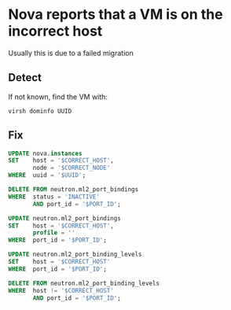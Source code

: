 # Nova reports that a VM is on the incorrect host

Usually this is due to a failed migration

## Detect

If not known, find the VM with:

````shell
virsh dominfo UUID
````

## Fix

````SQL
UPDATE nova.instances
SET    host = '$CORRECT_HOST',
       node = '$CORRECT_NODE'
WHERE  uuid = '$UUID';

DELETE FROM neutron.ml2_port_bindings
WHERE  status = 'INACTIVE'
       AND port_id = '$PORT_ID';

UPDATE neutron.ml2_port_bindings
SET    host = '$CORRECT_HOST',
       profile = ''
WHERE  port_id = '$PORT_ID';

UPDATE neutron.ml2_port_binding_levels
SET    host = '$CORRECT_HOST'
WHERE  port_id = '$PORT_ID';

DELETE FROM neutron.ml2_port_binding_levels
WHERE  host != '$CORRECT_HOST'
       AND port_id = '$PORT_ID';
````

